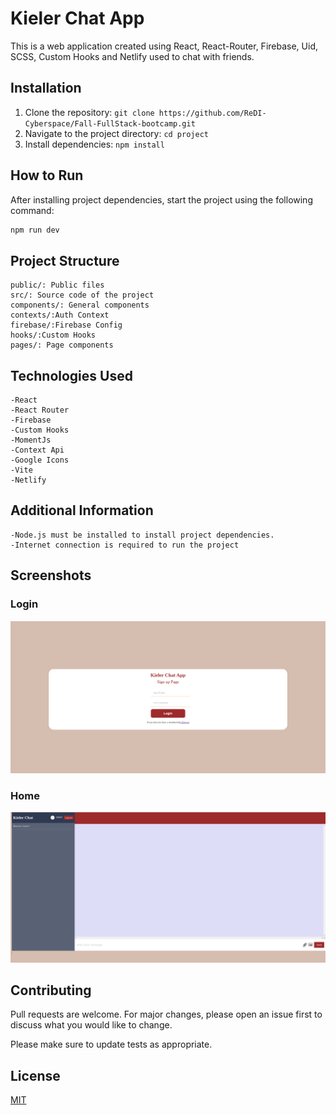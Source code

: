 # Kieler Chat App

This is a web application created using React, React-Router, Firebase, Uid, SCSS, Custom Hooks and Netlify used to chat with friends.

## Installation

1. Clone the repository: `git clone https://github.com/ReDI-Cyberspace/Fall-FullStack-bootcamp.git`
2. Navigate to the project directory: `cd project`
3. Install dependencies: `npm install`

## How to Run

After installing project dependencies, start the project using the following command:

```bash
npm run dev
```

## Project Structure
```
public/: Public files 
src/: Source code of the project
components/: General components
contexts/:Auth Context
firebase/:Firebase Config
hooks/:Custom Hooks
pages/: Page components
```

## Technologies Used

```
-React
-React Router
-Firebase
-Custom Hooks
-MomentJs
-Context Api
-Google Icons
-Vite
-Netlify
```
## Additional Information

```
-Node.js must be installed to install project dependencies.
-Internet connection is required to run the project
```

## Screenshots

### Login
![Screenshot 1](/public/login.png)
### Home
![Screenshot 2](/public/home.png)


## Contributing

Pull requests are welcome. For major changes, please open an issue first
to discuss what you would like to change.

Please make sure to update tests as appropriate.

## License

[MIT](https://choosealicense.com/licenses/mit/)